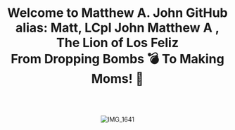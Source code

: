 <center> <h1> Welcome to Matthew A. John GitHub
<br>
alias: Matt, LCpl John Matthew A , The Lion of Los Feliz
<br>
From Dropping Bombs 💣 To Making Moms! 🤰</h1>
<br>
<br>

![IMG_1641](https://user-images.githubusercontent.com/77504986/110777192-b3f47a80-8215-11eb-80a4-b30676b0f4a3.JPG)



</center>





